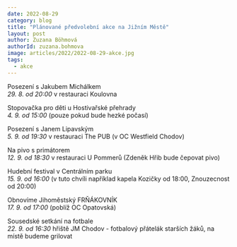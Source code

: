 ```yaml
---
date: 2022-08-29
category: blog
title: "Plánované předvolební akce na Jižním Městě"
layout: post
author: Zuzana Böhmová
authorId: zuzana.bohmova
image: articles/2022/2022-08-29-akce.jpg
tags: 
  - akce
---
```


Posezení s Jakubem Michálkem<br>
*29. 8. od 20:00* v restauraci Koulovna

Stopovačka pro děti u Hostivařské přehrady <br>
*4. 9. od 15:00* (pouze pokud bude hezké počasí)

Posezení s Janem Lipavským<br>
*5. 9. od 19:30* v restauraci The PUB (v OC Westfield Chodov) 

Na pivo s primátorem<br>
*12. 9. od 18:30* v restauraci U Pommerů (Zdeněk Hřib bude čepovat pivo)

Hudební festival v Centrálním parku<br>
*15. 9. od 16:00* (v tuto chvíli například kapela Kozičky od 18:00, Znouzecnost od 20:00)

Obnovíme Jihoměstský FRŇÁKOVNÍK<br>
*17. 9. od 17:00* (poblíž OC Opatovská)

Sousedské setkání na fotbale<br>
*22. 9. od 16:30* hřiště JM Chodov - fotbalový přátelák starších žáků, na místě budeme grilovat
